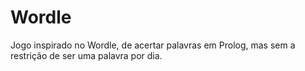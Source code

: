 # Wordle
Jogo inspirado no Wordle, de acertar palavras em Prolog, mas sem a restrição de ser uma palavra por dia.
